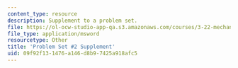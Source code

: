 ```yaml
---
content_type: resource
description: Supplement to a problem set.
file: https://ol-ocw-studio-app-qa.s3.amazonaws.com/courses/3-22-mechanical-behavior-of-materials-spring-2008/09f92f131476a146d8b97425a918afc5_2_2.xls
file_type: application/msword
resourcetype: Other
title: 'Problem Set #2 Supplement'
uid: 09f92f13-1476-a146-d8b9-7425a918afc5
---
```

